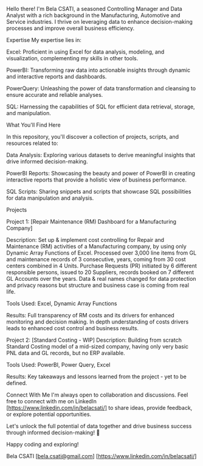 Hello there! 
I'm Bela CSATI, a seasoned Controlling Manager and Data Analyst with a rich background in the Manufacturing, Automotive and Service industries. I thrive on leveraging data to enhance decision-making processes and improve overall business efficiency.


Expertise
My expertise lies in:

Excel: Proficient in using Excel for data analysis, modeling, and visualization, complementing my skills in other tools.

PowerBI: Transforming raw data into actionable insights through dynamic and interactive reports and dashboards.

PowerQuery: Unleashing the power of data transformation and cleansing to ensure accurate and reliable analyses.

SQL: Harnessing the capabilities of SQL for efficient data retrieval, storage, and manipulation.


What You'll Find Here

In this repository, you'll discover a collection of projects, scripts, and resources related to:

Data Analysis: Exploring various datasets to derive meaningful insights that drive informed decision-making.

PowerBI Reports: Showcasing the beauty and power of PowerBI in creating interactive reports that provide a holistic view of business performance.

SQL Scripts: Sharing snippets and scripts that showcase SQL possibilities for data manipulation and analysis.


Projects

Project 1: [Repair Maintenance (RM) Dashboard for a Manufacturing Company]

Description: Set up & implement cost controlling for Repair and Maintenance (RM) activities of a Manufacturing company, by using only Dynamic Array Functions of Excel. 
Processed over 3,000 line items from GL and maintenance records of 3 consecutive, years, coming from 30 cost centers combined in 4 Units. Purchase Requests (PR) initiated by 6 different responsible persons, issued to 20 Suppliers, records booked on 7 different GL Accounts over the years.
Data & real names changed for data protection and privacy reasons but structure and business case is coming from real life.

Tools Used: Excel, Dynamic Array Functions

Results: Full transparency of RM costs and its drivers for enhanced monitoring and decision making. In depth understanding of costs drivers leads to enhanced cost control and business results.


Project 2: [Standard Costing - WIP]
Description: Building from scratch Standard Costing model of a mid-sized company, having only very basic PNL data and GL records, but no ERP available.

Tools Used: PowerBI, Power Query, Excel

Results: Key takeaways and lessons learned from the project - yet to be defined.

Connect With Me
I'm always open to collaboration and discussions. Feel free to connect with me on LinkedIn [https://www.linkedin.com/in/belacsati/] to share ideas, provide feedback, or explore potential opportunities.

Let's unlock the full potential of data together and drive business success through informed decision-making! 🚀

Happy coding and exploring!

Bela CSATI
[bela.csati@gmail.com]
[https://www.linkedin.com/in/belacsati/]
